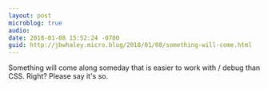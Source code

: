 ```yaml
---
layout: post
microblog: true
audio: 
date: 2018-01-08 15:52:24 -0700
guid: http://jbwhaley.micro.blog/2018/01/08/something-will-come.html
---
```

Something will come along someday that is easier to work with / debug than CSS. Right? Please say it's so.

